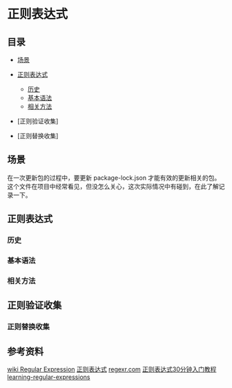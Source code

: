 # 正则表达式
## <a name="index"></a> 目录
- [场景](#situation)
- [正则表达式](#style)
  - [历史](#link)
  - [基本语法](#index-jump)
  - [相关方法](#align-right)
- [正则验证收集]

- [正则替换收集]

## 场景
在一次更新包的过程中，要更新 package-lock.json 才能有效的更新相关的包。这个文件在项目中经常看见，但没怎么关心，这次实际情况中有碰到，在此了解记录一下。

## 正则表达式
### 历史

### 基本语法


### 相关方法



## 正则验证收集
###


### 正则替换收集



## 参考资料
[wiki Regular Expression](https://en.wikipedia.org/wiki/Regular_expression)
[正则表达式](http://www.runoob.com/regexp/regexp-tutorial.html)
[regexr.com](https://regexr.com/)
[正则表达式30分钟入门教程](http://deerchao.net/tutorials/regex/regex.htm)
[learning-regular-expressions](https://stackoverflow.com/questions/4736/learning-regular-expressions)



[url-npm-package]:https://docs.npmjs.com/about-packages-and-modules
[url-npm-package-lock]:https://docs.npmjs.com/files/package-lock.json
[url-npm-blog]:https://medium.com/coinmonks/everything-you-wanted-to-know-about-package-lock-json-b81911aa8ab8
[url-npm-blog-translate]:https://codertx.github.io/2018/01/09/about-package-json/